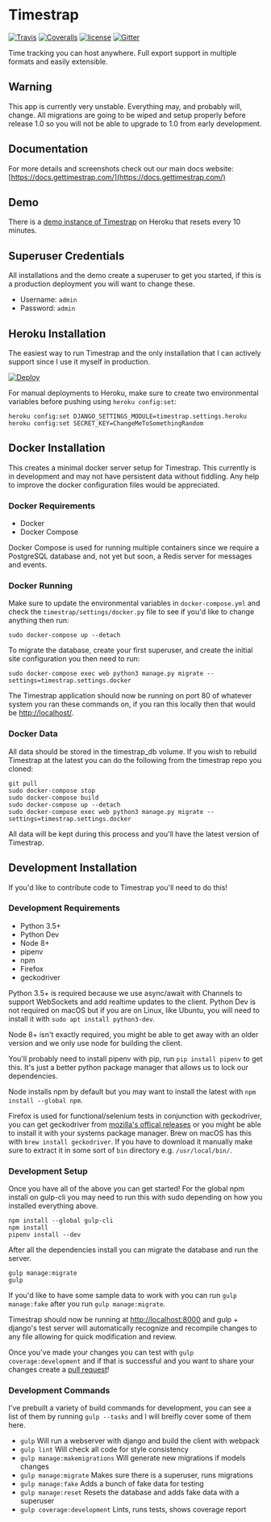 # Timestrap

[![Travis](https://img.shields.io/travis/overshard/timestrap.svg?style=for-the-badge)](https://travis-ci.org/overshard/timestrap) [![Coveralls](https://img.shields.io/coveralls/overshard/timestrap.svg?style=for-the-badge)](https://coveralls.io/github/overshard/timestrap) [![license](https://img.shields.io/github/license/overshard/timestrap.svg?style=for-the-badge)](https://github.com/overshard/timestrap/blob/master/LICENSE.md) [![Gitter](https://img.shields.io/gitter/room/nwjs/nw.js.svg?style=for-the-badge)](https://gitter.im/overshard/timestrap)

Time tracking you can host anywhere. Full export support in
multiple formats and easily extensible.


## Warning

This app is currently very unstable. Everything may, and probably will, change.
All migrations are going to be wiped and setup properly before release 1.0 so
you will not be able to upgrade to 1.0 from early development.


## Documentation

For more details and screenshots check out our main docs website:
[https://docs.gettimestrap.com/](https://docs.gettimestrap.com/)


## Demo

There is a [demo instance of Timestrap](https://timestrap.herokuapp.com/) on
Heroku that resets every 10 minutes.


## Superuser Credentials

All installations and the demo create a superuser to get you started, if this
is a production deployment you will want to change these.

- Username: `admin`
- Password: `admin`


## Heroku Installation

The easiest way to run Timestrap and the only installation that I can actively
support since I use it myself in production.

[![Deploy](https://www.herokucdn.com/deploy/button.svg)](https://heroku.com/deploy?template=https://github.com/overshard/timestrap)

For manual deployments to Heroku, make sure to create two environmental
variables before pushing using `heroku config:set`:

    heroku config:set DJANGO_SETTINGS_MODULE=timestrap.settings.heroku
    heroku config:set SECRET_KEY=ChangeMeToSomethingRandom


## Docker Installation

This creates a minimal docker server setup for Timestrap. This currently is
in development and may not have persistent data without fiddling. Any help to
improve the docker configuration files would be appreciated.

### Docker Requirements

- Docker
- Docker Compose

Docker Compose is used for running multiple containers since we require a
PostgreSQL database and, not yet but soon, a Redis server for messages and
events.

### Docker Running

Make sure to update the environmental variables in `docker-compose.yml` and
check the `timestrap/settings/docker.py` file to see if you'd like to change
anything then run:

    sudo docker-compose up --detach

To migrate the database, create your first superuser, and create the initial
site configuration you then need to run:

    sudo docker-compose exec web python3 manage.py migrate --settings=timestrap.settings.docker

The Timestrap application should now be running on port 80 of whatever system
you ran these commands on, if you ran this locally then that would be
[http://localhost/](http://localhost/).

### Docker Data

All data should be stored in the timestrap_db volume. If you wish to rebuild
Timestrap at the latest you can do the following from the timestrap repo you
cloned:

    git pull
    sudo docker-compose stop
    sudo docker-compose build
    sudo docker-compose up --detach
    sudo docker-compose exec web python3 manage.py migrate --settings=timestrap.settings.docker

All data will be kept during this process and you'll have the latest version
of Timestrap.

## Development Installation

If you'd like to contribute code to Timestrap you'll need to do this!

### Development Requirements

- Python 3.5+
- Python Dev
- Node 8+
- pipenv
- npm
- Firefox
- geckodriver

Python 3.5+ is required because we use async/await with Channels to support
WebSockets and add realtime updates to the client. Python Dev is not required
on macOS but if you are on Linux, like Ubuntu, you will need to install it with
`sudo apt install python3-dev`.

Node 8+ isn't exactly required, you might be able to get away with an older
version and we only use node for building the client.

You'll probably need to install pipenv with pip, run `pip install pipenv` to
get this. It's just a better python package manager that allows us to lock our
dependencies.

Node installs npm by default but you may want to install the latest with
`npm install --global npm`.

Firefox is used for functional/selenium tests in conjunction with geckodriver,
you can get geckodriver from [mozilla's offical releases](https://github.com/mozilla/geckodriver/releases)
or you might be able to install it with your systems package manager. Brew on
macOS has this with `brew install geckodriver`. If you have to download it
manually make sure to extract it in some sort of `bin` directory e.g.
`/usr/local/bin/`.

### Development Setup

Once you have all of the above you can get started! For the global npm install
on gulp-cli you may need to run this with sudo depending on how you installed
everything above.

    npm install --global gulp-cli
    npm install
    pipenv install --dev

After all the dependencies install you can migrate the database and run the
server.

    gulp manage:migrate
    gulp

If you'd like to have some sample data to work with you can run
`gulp manage:fake` after you run `gulp manage:migrate`.

Timestrap should now be running at [http://localhost:8000](http://localhost:8000)
and gulp + django's test server will automatically recognize and recompile
changes to any file allowing for quick modification and review.

Once you've made your changes you can test with `gulp coverage:development` and
if that is successful and you want to share your changes create a
[pull request](https://github.com/overshard/timestrap/pulls)!

### Development Commands

I've prebuilt a variety of build commands for development, you can see a list
of them by running `gulp --tasks` and I will breifly cover some of them here.

- `gulp` Will run a webserver with django and build the client with webpack
- `gulp lint` Will check all code for style consistency
- `gulp manage:makemigrations` Will generate new migrations if models changes
- `gulp manage:migrate` Makes sure there is a superuser, runs migrations
- `gulp manage:fake` Adds a bunch of fake data for testing
- `gulp manage:reset` Resets the database and adds fake data with a superuser
- `gulp coverage:development` Lints, runs tests, shows coverage report
